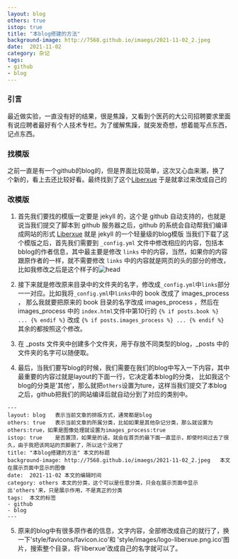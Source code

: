 ```yaml
---
layout: blog
others: true
istop: true
title: "本blog搭建的方法"
background-image: http://7568.github.io/imaegs/2021-11-02_2.jpeg
date:  2021-11-02
category: 杂记
tags:
- github
- blog
---
```


### 引言
最近做实验，一直没有好的结果，很是焦躁，又看到个医药的大公司招聘要求里面有说应聘者最好有个人技术专栏。为了缓解焦躁，就突发奇想，想着能写点东西，记点东西。

### 找模版
之前一直是有一个github的blog的，但是界面比较简单，这次又心血来潮，换了个新的，看上去还比较好看。最终找到了这个[Liberxue](http://www.liberxue.com)
于是就拿过来改成自己的

### 改模版
1. 首先我们要找的模版一定要是 jekyll 的，这个是 github 自动支持的，也就是说当我们提交了脚本到 github 服务器之后，github 的系统会自动帮我们编译成网站的形式
[Liberxue](http://www.liberxue.com) 就是 jekyll 的一个轻量级的blog模版
当我们下载了这个模版之后，首先我们需要到 `_config.yml` 文件中修改相应的内容，包括本bblog的作者信息，其中最主要是修改 `links` 中的内容，当然，如果你的内容跟原作者的一样，就不需要修改
`links` 中的内容就是网页的头的部分的修改，比如我修改之后是这个样子的![head](http://7568.github.io/imaegs/2021-11-02_1.png)

2. 接下来就是修改原来目录中的文件夹的名字，修改成`_config.yml`中`links`部分一一对应。比如我将`_config.yml`中`links`中的 book 改成了 images_process ，
   那么我就要把原来的 book 目录的名字改成 images_process ，然后在 images_process 中的 `index.html`文件中第10行的
   `{% if posts.book %} ... {% endif %}` 改成 `{% if posts.images_process %} ... {% endif %}`  其余的都按照这个修改。
   
3. 在 _posts 文件夹中创建多个文件夹，用于存放不同类型的blog，_posts 中的文件夹的名字可以随便取。

4. 最后，当我们要写blog的时候，我们需要在我们的blog中写入一下内容，其中最重要的内容过就是layout的下面一行，它决定着本blog的分类，
   比如我这个blog的分类是'其他'，那么就把`others`设置为ture，这样当我们提交了本blog之后，github把我们的网站编译后就自动分到了对应的类别中。

```
---
layout: blog   表示当前文章的排版方式，通常都是blog
others: true   表示当前文章的所属分类，比如如果是其他杂记分类，那么就设置为others:true，如果是图像处理就设置为images_process:true
istop: true    是否置顶，如果是的话，就会在首页的最下面一直显示，即使时间过去了很久，由于我把该网站的页脚删了，所以这个没用了
title: "本blog搭建的方法" 本文的标题
background-image: http://7568.github.io/imaegs/2021-11-02_2.jpeg   本文在展示页面中显示的图像
date:  2021-11-02 本文的编辑时间
category: others 本文的分类，这个可以是任意分类，只会在展示页面中显示出'others'来，只是展示作用，不是真正的分类
tags:  本文的标签
- github
- blog
---
```

5. 原来的blog中有很多原作者的信息，文字内容，全部修改成自己的就行了，换一下'style/favicons/favicon.ico'和
   'style/images/logo-liberxue.png.ico'图片，搜索整个目录，将'liberxue'改成自己的名字就可以了。

